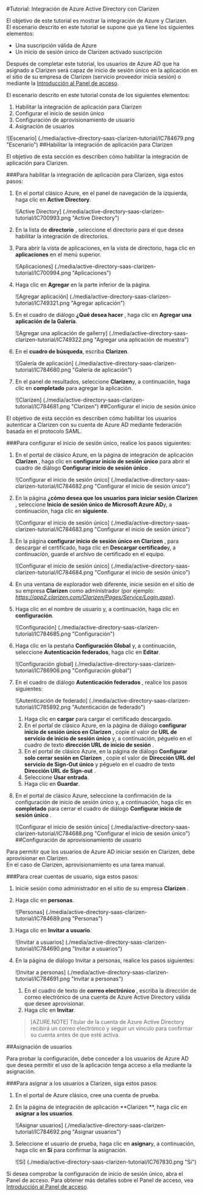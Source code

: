 <properties 
    pageTitle="Tutorial: Integración de Azure Active Directory con Clarizen | Microsoft Azure" 
    description="Aprenda a usar Clarizen con Azure Active Directory para habilitar el inicio de sesión único, aprovisionamiento automatizado y mucho más." 
    services="active-directory" 
    authors="jeevansd"  
    documentationCenter="na" 
    manager="femila"/>
<tags 
    ms.service="active-directory" 
    ms.devlang="na" 
    ms.topic="article" 
    ms.tgt_pltfrm="na" 
    ms.workload="identity" 
    ms.date="09/29/2016" 
    ms.author="jeedes" />

#<a name="tutorial-azure-active-directory-integration-with-clarizen"></a>Tutorial: Integración de Azure Active Directory con Clarizen

El objetivo de este tutorial es mostrar la integración de Azure y Clarizen.  
El escenario descrito en este tutorial se supone que ya tiene los siguientes elementos:

-   Una suscripción válida de Azure
-   Un inicio de sesión único de Clarizen activado suscripción

Después de completar este tutorial, los usuarios de Azure AD que ha asignado a Clarizen será capaz de inicio de sesión único en la aplicación en el sitio de su empresa de Clarizen (servicio proveedor inicia sesión) o mediante la [Introducción al Panel de acceso](active-directory-saas-access-panel-introduction.md).

El escenario descrito en este tutorial consta de los siguientes elementos:

1.  Habilitar la integración de aplicación para Clarizen
2.  Configurar el inicio de sesión único
3.  Configuración de aprovisionamiento de usuario
4.  Asignación de usuarios

![Escenario] (./media/active-directory-saas-clarizen-tutorial/IC784679.png "Escenario")
##<a name="enabling-the-application-integration-for-clarizen"></a>Habilitar la integración de aplicación para Clarizen

El objetivo de esta sección es describen cómo habilitar la integración de aplicación para Clarizen.

###<a name="to-enable-the-application-integration-for-clarizen-perform-the-following-steps"></a>Para habilitar la integración de aplicación para Clarizen, siga estos pasos:

1.  En el portal clásico Azure, en el panel de navegación de la izquierda, haga clic en **Active Directory**.

    ![Active Directory] (./media/active-directory-saas-clarizen-tutorial/IC700993.png "Active Directory")

2.  En la lista de **directorio** , seleccione el directorio para el que desea habilitar la integración de directorios.

3.  Para abrir la vista de aplicaciones, en la vista de directorio, haga clic en **aplicaciones** en el menú superior.

    ![Aplicaciones] (./media/active-directory-saas-clarizen-tutorial/IC700994.png "Aplicaciones")

4.  Haga clic en **Agregar** en la parte inferior de la página.

    ![Agregar aplicación] (./media/active-directory-saas-clarizen-tutorial/IC749321.png "Agregar aplicación")

5.  En el cuadro de diálogo **¿Qué desea hacer** , haga clic en **Agregar una aplicación de la Galería**.

    ![Agregar una aplicación de gallerry] (./media/active-directory-saas-clarizen-tutorial/IC749322.png "Agregar una aplicación de muestra")

6.  En el **cuadro de búsqueda**, escriba **Clarizen**.

    ![Galería de aplicación] (./media/active-directory-saas-clarizen-tutorial/IC784680.png "Galería de aplicación")

7.  En el panel de resultados, seleccione **Clarizen**y, a continuación, haga clic en **completado** para agregar la aplicación.

    ![Clarizen] (./media/active-directory-saas-clarizen-tutorial/IC784681.png "Clarizen")
##<a name="configuring-single-sign-on"></a>Configurar el inicio de sesión único

El objetivo de esta sección es describen cómo habilitar los usuarios autenticar a Clarizen con su cuenta de Azure AD mediante federación basada en el protocolo SAML.

###<a name="to-configure-single-sign-on-perform-the-following-steps"></a>Para configurar el inicio de sesión único, realice los pasos siguientes:

1.  En el portal de clásico Azure, en la página de integración de aplicación **Clarizen** , haga clic en **configurar inicio de sesión único** para abrir el cuadro de diálogo **Configurar inicio de sesión único** .

    ![Configurar el inicio de sesión único] (./media/active-directory-saas-clarizen-tutorial/IC784682.png "Configurar el inicio de sesión único")

2.  En la página **¿cómo desea que los usuarios para iniciar sesión Clarizen** , seleccione **Inicio de sesión único de Microsoft Azure AD**y, a continuación, haga clic en **siguiente**.

    ![Configurar el inicio de sesión único] (./media/active-directory-saas-clarizen-tutorial/IC784683.png "Configurar el inicio de sesión único")

3.  En la página **configurar inicio de sesión único en Clarizen** , para descargar el certificado, haga clic en **Descargar certificado**y, a continuación, guarde el archivo de certificado en el equipo.

    ![Configurar el inicio de sesión único] (./media/active-directory-saas-clarizen-tutorial/IC784684.png "Configurar el inicio de sesión único")

4.  En una ventana de explorador web diferente, inicie sesión en el sitio de su empresa **Clarizen** como administrador (por ejemplo: *https://app2.clarizen.com/Clarizen/Pages/Service/Login.aspx*).

5.  Haga clic en el nombre de usuario y, a continuación, haga clic en **configuración**.

    ![Configuración] (./media/active-directory-saas-clarizen-tutorial/IC784685.png "Configuración")

6.  Haga clic en la pestaña **Configuración Global** y, a continuación, seleccione **Autenticación federados**, haga clic en **Editar**.

    ![Configuración global] (./media/active-directory-saas-clarizen-tutorial/IC786906.png "Configuración global")

7.  En el cuadro de diálogo **Autenticación federados** , realice los pasos siguientes:

    ![Autenticación de federado] (./media/active-directory-saas-clarizen-tutorial/IC785892.png "Autenticación de federado")

    1.  Haga clic en **cargar** para cargar el certificado descargado.
    2.  En el portal de clásico Azure, en la página de diálogo **configurar inicio de sesión único en Clarizen** , copie el valor de **URL de servicio de inicio de sesión único** y, a continuación, péguelo en el cuadro de texto **dirección URL de inicio de sesión** .
    3.  En el portal de clásico Azure, en la página de diálogo **Configurar solo cerrar sesión en Clarizen** , copie el valor de **Dirección URL del servicio de Sign-Out único** y péguelo en el cuadro de texto **Dirección URL de Sign-out** .
    4.  Seleccione **Usar entrada**.
    5.  Haga clic en **Guardar**.

8.  En el portal de clásico Azure, seleccione la confirmación de la configuración de inicio de sesión único y, a continuación, haga clic en **completado** para cerrar el cuadro de diálogo **Configurar inicio de sesión único** .

    ![Configurar el inicio de sesión único] (./media/active-directory-saas-clarizen-tutorial/IC784688.png "Configurar el inicio de sesión único")
##<a name="configuring-user-provisioning"></a>Configuración de aprovisionamiento de usuario

Para permitir que los usuarios de Azure AD iniciar sesión en Clarizen, debe aprovisionar en Clarizen.  
En el caso de Clarizen, aprovisionamiento es una tarea manual.

###<a name="to-provision-a-user-accounts-perform-the-following-steps"></a>Para crear cuentas de usuario, siga estos pasos:

1.  Inicie sesión como administrador en el sitio de su empresa **Clarizen** .

2.  Haga clic en **personas**.

    ![Personas] (./media/active-directory-saas-clarizen-tutorial/IC784689.png "Personas")

3.  Haga clic en **Invitar a usuario**.

    ![Invitar a usuarios] (./media/active-directory-saas-clarizen-tutorial/IC784690.png "Invitar a usuarios")

4.  En la página de diálogo Invitar a personas, realice los pasos siguientes:

    ![Invitar a personas] (./media/active-directory-saas-clarizen-tutorial/IC784691.png "Invitar a personas")

    1.  En el cuadro de texto de **correo electrónico** , escriba la dirección de correo electrónico de una cuenta de Azure Active Directory válida que desee aprovisionar.
    2.  Haga clic en **Invitar**.

    >[AZURE.NOTE] Titular de la cuenta de Azure Active Directory recibirá un correo electrónico y seguir un vínculo para confirmar su cuenta antes de que esté activa.

##<a name="assigning-users"></a>Asignación de usuarios

Para probar la configuración, debe conceder a los usuarios de Azure AD que desea permitir el uso de la aplicación tenga acceso a ella mediante la asignación.

###<a name="to-assign-users-to-clarizen-perform-the-following-steps"></a>Para asignar a los usuarios a Clarizen, siga estos pasos:

1.  En el portal de Azure clásico, cree una cuenta de prueba.

2.  En la página de integración de aplicación **Clarizen **, haga clic en **asignar a los usuarios**.

    ![Asignar usuarios] (./media/active-directory-saas-clarizen-tutorial/IC784692.png "Asignar usuarios")

3.  Seleccione el usuario de prueba, haga clic en **asignar**y, a continuación, haga clic en **Sí** para confirmar la asignación.

    ![Sí] (./media/active-directory-saas-clarizen-tutorial/IC767830.png "Sí")

Si desea comprobar la configuración de inicio de sesión único, abra el Panel de acceso. Para obtener más detalles sobre el Panel de acceso, vea [Introducción al Panel de acceso](active-directory-saas-access-panel-introduction.md).
